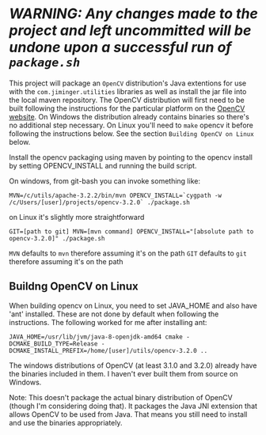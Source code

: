 # *WARNING: Any changes made to the project and left uncommitted will be undone upon a successful run of `package.sh`*

This project will package an `OpenCV` distribution's Java extentions for use with the `com.jiminger.utilities` libraries as well as install the jar file into the local maven repository. The OpenCV distribution will first need to be built following the instructions for the particular platform on the [OpenCV website](http://opencv.org/). On Windows the distribution already contains binaries so there's no additional step necessary. On Linux you'll need to `make` opencv it before following the instructions below. See the section `Building OpenCV on Linux` below.

Install the opencv packaging using maven by pointing to the opencv install by setting OPENCV_INSTALL and running the build script.

On windows, from git-bash you can invoke something like:

```MVN=/c/utils/apache-3.2.2/bin/mvn OPENCV_INSTALL=`cygpath -w /c/Users/[user]/projects/opencv-3.2.0` ./package.sh```

on Linux it's slightly more straightforward

```GIT=[path to git] MVN=[mvn command] OPENCV_INSTALL="[absolute path to opencv-3.2.0]" ./package.sh```

`MVN` defaults to `mvn` therefore assuming it's on the path
`GIT` defaults to `git` therefore assuming it's on the path

## Buildng OpenCV on Linux

When building opencv on Linux, you need to set JAVA_HOME and also have 'ant' installed. These are not done by default when following the instructions. The following worked for me after installing ant:

```JAVA_HOME=/usr/lib/jvm/java-8-openjdk-amd64 cmake -DCMAKE_BUILD_TYPE=Release -DCMAKE_INSTALL_PREFIX=/home/[user]/utils/opencv-3.2.0 ..```

The windows distributions of OpenCV (at least 3.1.0 and 3.2.0) already have the binaries included in them. I haven't ever built them from source on Windows.

Note: This doesn't package the actual binary distribution of OpenCV (though I'm considering doing that). It packages the Java JNI extension that allows OpenCV to be used from Java. That means you still need to install and use the binaries appropriately.